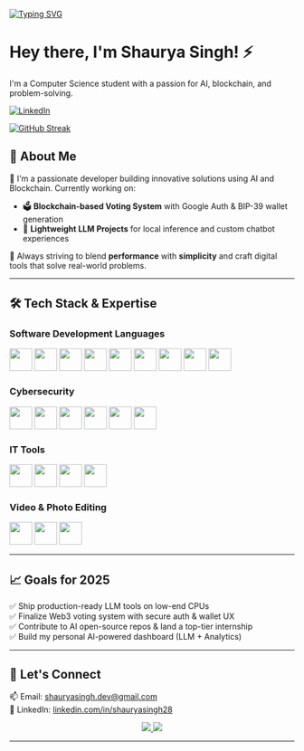 [![Typing SVG](https://readme-typing-svg.herokuapp.com?font=Fira+Code&pause=1000&color=66CDAA&width=435&lines=Full-Stack+Developer;Backend+Engineer;Cloud+Computing+Learner;DevOps+Enthusiast)](https://git.io/typing-svg)


# Hey there, I'm Shaurya Singh! ⚡

I'm a Computer Science student with a passion for AI, blockchain, and problem-solving.

[![LinkedIn](https://img.shields.io/badge/LinkedIn-%230077B5.svg?&style=flat-square&logo=linkedin&logoColor=white)](https://www.linkedin.com/in/shauryasingh28)

[![GitHub Streak](https://streak-stats.demolab.com/?user=shxuryaaz)](https://git.io/streak-stats)
## 🧠 About Me

🚀 I'm a passionate developer building innovative solutions using AI and Blockchain. Currently working on:
- 🗳️ **Blockchain-based Voting System** with Google Auth & BIP-39 wallet generation
- 🤖 **Lightweight LLM Projects** for local inference and custom chatbot experiences

🧩 Always striving to blend **performance** with **simplicity** and craft digital tools that solve real-world problems.

---

## 🛠 Tech Stack & Expertise  

### **Software Development Languages**

[<img src="https://upload.wikimedia.org/wikipedia/en/3/30/Java_programming_language_logo.svg" height="40">](https://www.java.com/)
[<img src="https://upload.wikimedia.org/wikipedia/commons/c/c3/Python-logo-notext.svg" height="40">](https://www.python.org/)
[<img src="https://upload.wikimedia.org/wikipedia/commons/1/18/ISO_C%2B%2B_Logo.svg" height="40">](https://www.cplusplus.com/)
[<img src="https://upload.wikimedia.org/wikipedia/commons/9/99/Unofficial_JavaScript_logo_2.svg" height="40">](https://developer.mozilla.org/en-US/docs/Web/JavaScript)
[<img src="https://upload.wikimedia.org/wikipedia/commons/4/4c/Typescript_logo_2020.svg" height="40">](https://www.typescriptlang.org/)
[<img src="https://upload.wikimedia.org/wikipedia/commons/6/61/HTML5_logo_and_wordmark.svg" height="40">](https://developer.mozilla.org/en-US/docs/Web/HTML)
[<img src="https://upload.wikimedia.org/wikipedia/commons/d/d5/CSS3_logo_and_wordmark.svg" height="40">](https://developer.mozilla.org/en-US/docs/Web/CSS)
[<img src="https://upload.wikimedia.org/wikipedia/commons/a/a7/React-icon.svg" height="40">](https://reactjs.org/)
[<img src="https://upload.wikimedia.org/wikipedia/commons/d/d9/Node.js_logo.svg" height="40">](https://nodejs.org/)

### **Cybersecurity**

[<img src="https://www.kali.org/images/kali-tools-icon-missing.svg" height="40">](https://www.kali.org/)
[<img src="https://www.wireshark.org/favicon.ico" height="40">](https://www.wireshark.org/)
[<img src="https://www.kali.org/tools/nmap/images/nmap-logo.svg" height="40">](https://nmap.org/)
[<img src="https://www.kali.org/tools/metasploit-framework/images/metasploit-framework-logo.svg" height="40">](https://www.metasploit.com/)
[<img src="https://www.kali.org/tools/john/images/john-logo.svg" height="40">](https://www.openwall.com/john/)
[<img src="https://www.kali.org/tools/hydra/images/hydra-logo.svg" height="40">](https://github.com/vanhauser-thc/thc-hydra)

### **IT Tools**

[<img src="https://upload.wikimedia.org/wikipedia/commons/0/08/Cisco_logo_blue_2016.svg" height="40">](https://www.cisco.com/)
[<img src="https://upload.wikimedia.org/wikipedia/commons/2/29/Netgear_logo_2014.svg" height="40">](https://www.netgear.com/)
[<img src="https://upload.wikimedia.org/wikipedia/commons/5/58/Hyper-V_Logo.png" height="40">](https://www.microsoft.com/en-us/cloud-platform/hyper-v)
[<img src="https://upload.wikimedia.org/wikipedia/commons/0/09/Vmware-by-broadcom.svg" height="40">](https://www.vmware.com/)

### **Video & Photo Editing**

[<img src="https://upload.wikimedia.org/wikipedia/commons/a/af/Adobe_Photoshop_CC_icon.svg" height="40">](https://www.adobe.com/products/photoshop.html)
[<img src="https://upload.wikimedia.org/wikipedia/commons/4/40/Adobe_Premiere_Pro_CC_icon.svg" height="40">](https://www.adobe.com/products/premiere.html)
[<img src="https://upload.wikimedia.org/wikipedia/commons/0/0c/Blender_logo_no_text.svg" height="40">](https://www.blender.org/)

---

## 📈 Goals for 2025  

✅ Ship production-ready LLM tools on low-end CPUs  
✅ Finalize Web3 voting system with secure auth & wallet UX  
✅ Contribute to AI open-source repos & land a top-tier internship  
✅ Build my personal AI-powered dashboard (LLM + Analytics)  

---

## 🤝 Let's Connect

📫 Email: [shauryasingh.dev@gmail.com](mailto:shauryasingh.dev@gmail.com)  
🔗 LinkedIn: [linkedin.com/in/shauryasingh28](http://www.linkedin.com/in/shauryasingh28)

<p align="center">
  <a href="https://www.linkedin.com/in/shauryasingh28/">
    <img src="https://img.shields.io/badge/LinkedIn-0A66C2?style=for-the-badge&logo=linkedin&logoColor=white" />
  </a>
  <a href="mailto:shauryasingh.dev@gmail.com">
    <img src="https://img.shields.io/badge/Email-D14836?style=for-the-badge&logo=gmail&logoColor=white" />
  </a>
</p>

---
